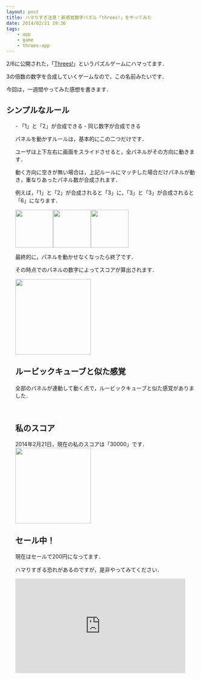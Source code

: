 ```yaml
---
layout: post
title: ハマりすぎ注意！新感覚数字パズル「threes!」をやってみた
date: 2014/02/21 19:36
tags:
    - app
    - game
    - threes-app
---
```

2/6に公開された，「<a title="threes!" href="https://itunes.apple.com/jp/app/threes!/id779157948?mt=8" target="_blank">Threes!</a>」というパズルゲームにハマってます．

3の倍数の数字を合成していくゲームなので，この名前みたいです．

今回は，一週間やってみた感想を書きます．

<!--more-->

<h2 class="page-heading">シンプルなルール</h2>
<ul class="bullet_check imglist">
- 「1」と「2」が合成できる
- 同じ数字が合成できる

パネルを動かすルールは，基本的にこの二つだけです．

ユーザは上下左右に画面をスライドさせると，全パネルがその方向に動きます．

動く方向に空きが無い場合は，上記ルールにマッチした場合だけパネルが動き，重なりあったパネル数が合成されます．

<span style="line-height: 1.5em;">例えば，「1」と「2」が合成されると「3」に，「3」と「3」が合成されると「6」になります．</span>

<img class="img-frame " alt="" src="http://yutarotanaka.com/blog/wp-content/uploads/2014/01/threes_tutorial_12.png" width="100" /><img class="img-frame " alt="" src="http://yutarotanaka.com/blog/wp-content/uploads/2014/01/threes_tutorial_21.png" width="100" /><img class="img-frame " alt="" src="http://yutarotanaka.com/blog/wp-content/uploads/2014/01/threes_tutorial_3.png" width="100" />

最終的に，パネルを動かせなくなったら終了です．

<span style="line-height: 1.5em;">その時点でのパネルの数字によってスコアが算出されます．</span>

<img class="img-frame " alt="" src="http://yutarotanaka.com/blog/wp-content/uploads/2014/01/threes_score1.png" width="200" />
<h2 class="page-heading"><span style="line-height: 1.5em;">ルービックキューブと似た感覚</span></h2>
全部のパネルが連動して動く点で，ルービックキューブと似た感覚がありました．

&nbsp;
<h2 class="page-heading">私のスコア</h2>
2014年2月21日，現在の私のスコアは「30000」です．

<img class="img-frame " alt="" src="http://yutarotanaka.com/blog/wp-content/uploads/2014/01/threes_my_score.png" width="200" />
<h2 class="page-heading">セール中！</h2>
<span style="line-height: 1.5em;">現在はセールで200円になってます．</span>

ハマりすぎる恐れがあるのですが，是非やってみてください．

<iframe src="http://spsns.net/tools/app.php?url=https://itunes.apple.com/us/app/threes!/id779157948?mt=8" height="250" width="450" frameborder="0"></iframe>
